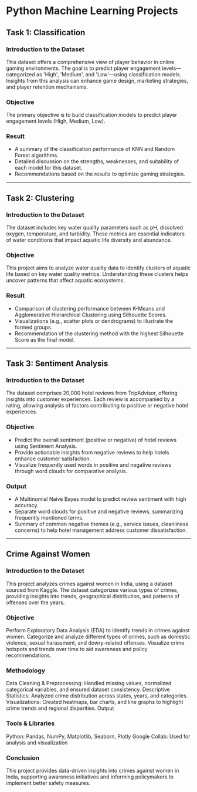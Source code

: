 # Python Machine Learning Projects

## Task 1: Classification

### Introduction to the Dataset
This dataset offers a comprehensive view of player behavior in online gaming environments. The goal is to predict player engagement levels—categorized as 'High', 'Medium', and 'Low'—using classification models. Insights from this analysis can enhance game design, marketing strategies, and player retention mechanisms.

### Objective
The primary objective is to build classification models to predict player engagement levels (High, Medium, Low).

### Result
- A summary of the classification performance of KNN and Random Forest algorithms.
- Detailed discussion on the strengths, weaknesses, and suitability of each model for this dataset.
- Recommendations based on the results to optimize gaming strategies.

---

## Task 2: Clustering

### Introduction to the Dataset
The dataset includes key water quality parameters such as pH, dissolved oxygen, temperature, and turbidity. These metrics are essential indicators of water conditions that impact aquatic life diversity and abundance.

### Objective
This project aims to analyze water quality data to identify clusters of aquatic life based on key water quality metrics. Understanding these clusters helps uncover patterns that affect aquatic ecosystems.

### Result
- Comparison of clustering performance between K-Means and Agglomerative Hierarchical Clustering using Silhouette Scores.
- Visualizations (e.g., scatter plots or dendrograms) to illustrate the formed groups.
- Recommendation of the clustering method with the highest Silhouette Score as the final model.

---

## Task 3: Sentiment Analysis

### Introduction to the Dataset
The dataset comprises 20,000 hotel reviews from TripAdvisor, offering insights into customer experiences. Each review is accompanied by a rating, allowing analysis of factors contributing to positive or negative hotel experiences.

### Objective
- Predict the overall sentiment (positive or negative) of hotel reviews using Sentiment Analysis.
- Provide actionable insights from negative reviews to help hotels enhance customer satisfaction.
- Visualize frequently used words in positive and negative reviews through word clouds for comparative analysis.

### Output
- A Multinomial Naive Bayes model to predict review sentiment with high accuracy.
- Separate word clouds for positive and negative reviews, summarizing frequently mentioned terms.
- Summary of common negative themes (e.g., service issues, cleanliness concerns) to help hotel management address customer dissatisfaction.

---
## Crime Against Women

### Introduction to the Dataset
This project analyzes crimes against women in India, using a dataset sourced from Kaggle. The dataset categorizes various types of crimes, providing insights into trends, geographical distribution, and patterns of offenses over the years.

### Objective
Perform Exploratory Data Analysis (EDA) to identify trends in crimes against women.
Categorize and analyze different types of crimes, such as domestic violence, sexual harassment, and dowry-related offenses.
Visualize crime hotspots and trends over time to aid awareness and policy recommendations.

### Methodology
Data Cleaning & Preprocessing: Handled missing values, normalized categorical variables, and ensured dataset consistency.
Descriptive Statistics: Analyzed crime distribution across states, years, and categories.
Visualizations: Created heatmaps, bar charts, and line graphs to highlight crime trends and regional disparities.
Output

### Tools & Libraries
Python: Pandas, NumPy, Matplotlib, Seaborn, Plotly
Google Collab: Used for analysis and visualization

### Conclusion
This project provides data-driven insights into crimes against women in India, supporting awareness initiatives and informing policymakers to implement better safety measures.
